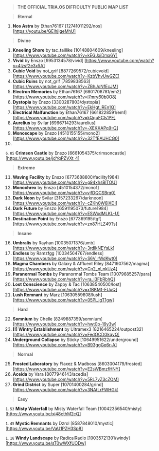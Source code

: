 > **THE OFFICIAL TRIA.OS DIFFICULTY PUBLIC MAP LIST**

> **Eternal**
1. **Nos Astra** by Ethan76167 [12741011292/nos] [https://youtu.be/GEIhjIgeMhU]

> **Divine**

1. **Kneeling Shore** by tac_taillike [10148804609/kneeling] [https://www.youtube.com/watch?v=kEGJxiDmx6Y]
2. **Vivid** by Enszo [9953134578/vivid] [https://www.youtube.com/watch?v=4lzsf2e3x5A]
3. **Cubic Void** by not_grif [8877269572/cubicvoid] [https://www.youtube.com/watch?v=KzbVhvUwGZE]
4. **Cubic Ruins** by not_grif [7859838563] [https://www.youtube.com/watch?v=ZBhJoNfEcJM]
5. **Electron Memories** by Ethan76167 [6801708781/em2] [https://www.youtube.com/watch?v=i7mry60b0O8] 
6. **Dystopia** by Enszo [3300287803/dystopia] [https://www.youtube.com/watch?v=EkHgt_REn1Q]
7. **Electrical Malfunction** by Ethan76167 [6618228591/em1] [https://www.youtube.com/watch?v=kQquFCls1PE]
8. **Aurelius** by Svilar [6966714293/aurelius] [https://www.youtube.com/watch?v=-XEKXAPq9-Q] 
9. **Monoscape** by Enszo [4510155155/mono2] [https://www.youtube.com/watch?v=32TfEAUHCG0] 
10. 
``6.05`` **Crimson Castle** by Enszo [6661054375/crimsoncastle] [https://www.youtu.be/jdYqPZVXt_4]

> **Extreme**

11. **Waving Facility** by Enszo [6773688800/facility1984] [https://www.youtube.com/watch?v=g94xhsBlTOU]
12. **Monochrex** by Enszo [4510154372/mono1] [https://www.youtube.com/watch?v=vjfDQCSBrq0]
13. **Dark Neon** by Svilar [3157233267/darkneon] [https://www.youtube.com/watch?v=cZKh0W6IXDI]
14. **Dark Future** by Enszo [6591195073/future1984] [https://www.youtube.com/watch?v=ESWxdMLKL-U]
15. **Destination Point** by Enszo [677369195/tgf] [https://www.youtube.com/watch?v=zn87HLZ49Ts]

> **Insane**

16. **Umbralis** by Rayhan [10035071376/umb] [https://www.youtube.com/watch?v=3rdlkNEYsLk]
17. **Endless** by Ramzfgg [10034564767/endless] [https://www.youtube.com/watch?v=S6V_rWdKwt0]
18. **Magma Chambers** by Galaxy & Affluent Riley [8471907562/magma] [https://www.youtube.com/watch?v=Cn2_nLnkUz4]
19. **Paranormal Tombs** by Paranormal Tombs Team [10079685257/para] [https://www.youtube.com/watch?v=ra_I3FbRbhQ]
20. **Lost Conscience** by Zappy & Tac [10638540500/lost] [https://www.youtube.com/watch?v=xfBKMf-EUuQ]
21. **Lush Remnant** by Marz [10630559808/lush] [https://www.youtube.com/watch?v=05Pi_igT1gw]

> **Hard**

22. **Somnium** by Chelle [8249887359/somnium] [https://www.youtube.com/watch?v=hwt0p-19y3w]
23. **[!] Wintry Establishment** by Ultramex3 [8216465224/outpost32] [https://www.youtube.com/watch?v=FedOCDGkqvQ]
24. **Underground Collapse** by Sticky [10649951622/underground] [https://www.youtube.com/watch?v=B93ggGq6r-A]

> **Normal**

25. **Frosted Laboratory** by Flaxez & Madboss [8603004179/frosted] [https://www.youtube.com/watch?v=E2sWBmzfHNY]
26. **Aceida** by Vara [8077946143/acedia] [https://www.youtube.com/watch?v=5RL7vZ3cZOM]
27. **Grind District** by Super [10701400284/grind] [https://www.youtube.com/watch?v=3NAtLrFWHGk]

> **Easy**

``1.53`` **Misty Waterfall** by Misty Waterfall Team [10042356540/misty] [https://www.youtu.be/xi48cthM2cQ]
 
``1.45``  **Mystic Remnants** by Dzrol [8587848010/mystic] [https://www.youtu.be/VaU1PZH3Sp8]
 
 ``1.18`` **Windy Landscape** by RadicalRadio [10035721301/windy] [https://www.youtu.be/sT0wWXfUODw]
